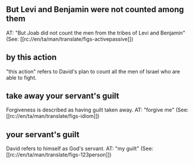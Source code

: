 ## But Levi and Benjamin were not counted among them ##

AT: "But Joab did not count the men from the tribes of Levi and Benjamin" (See: [[rc://en/ta/man/translate/figs-activepassive]])

## by this action ##

"this action" refers to David's plan to count all the men of Israel who are able to fight.

## take away your servant's guilt ##

Forgiveness is described as having guilt taken away. AT: "forgive me" (See: [[rc://en/ta/man/translate/figs-idiom]])

## your servant's guilt ##

David refers to himself as God's servant. AT: "my guilt" (See: [[rc://en/ta/man/translate/figs-123person]])